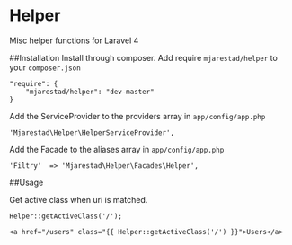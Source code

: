 Helper
======

Misc helper functions for Laravel 4

##Installation
Install through composer. Add require `mjarestad/helper` to your `composer.json`

    "require": {
        "mjarestad/helper": "dev-master"
    }

Add the ServiceProvider to the providers array in `app/config/app.php`

    'Mjarestad\Helper\HelperServiceProvider',
    
Add the Facade to the aliases array in `app/config/app.php`

    'Filtry'  => 'Mjarestad\Helper\Facades\Helper',

##Usage

Get active class when uri is matched.

    Helper::getActiveClass('/');

    <a href="/users" class="{{ Helper::getActiveClass('/') }}">Users</a>
